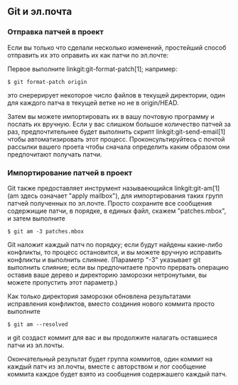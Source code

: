 ## Git и эл.почта ##

### Отправка патчей в проект ###

Если вы только что сделали несколько изменений, простейший способ отправить их это оправить их как патчи по эл.почте:

Первое выполните linkgit:git-format-patch[1]; например:

    $ git format-patch origin

это снерерирует некоторое число файлов в текущей директории, один для каждого патча в текущей ветке но не в origin/HEAD.

Затем вы можете импортировать их в вашу почтовую программу и послать их вручную. Если у вас слишком большое количество патчей за раз, предпочтительнее будет выполнить скрипт linkgit:git-send-email[1] чтобы автоматизировать этот процесс. Проконсультируйтесь с почтой рассылки вашего проета чтобы сначала определить каким образом они предпочитают получать патчи.


### Импортирование патчей в проект ###

Git также предоставляет инструмент называеющийся linkgit:git-am[1] (am здесь означает "apply mailbox"), для импортирования таких групп патчей полученных по эл.почте. Просто сохраните все сообщения содержищие патчи, в порядке, в единых файл, скажем "patches.mbox", и затем выполните

    $ git am -3 patches.mbox

Git наложит каждый патч по порядку; если будут найдены какие-либо конфликты, то процесс остановится, и вы можете вручную исправить конфликты и выполнить слияние.  (Параметр "-3" указывает git выполнить слияние; если вы предпочитаете прочто прервать операцию оставив ваше дерево и директорию заморозки нетронутыми, вы можете пропустить этот параметр.)

Как только директория заморозки обновлена результатами исправления конфликтов, вместо создиния нового коммита просто выполните

    $ git am --resolved

и git создаст коммит для вас и вы продолжите налагать оставшиеся патчи из эл.почты.

Окончательный результат будет группа коммитов, один коммит на каждый патч из эл.почты, вместе с авторством и лог сообщение коммита каждое будет взято из сообщения содержашего каждый патч.

